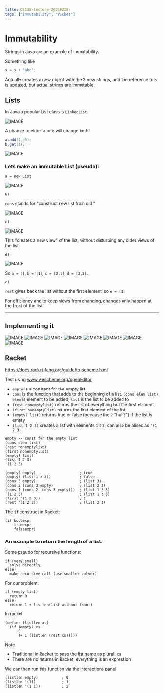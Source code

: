 ```yaml
---
title: CS135-lecture-20210218
tags: ["immutability", "racket"]
---
```


# Immutability

Strings in Java are an example of immutability.

Something like

```java
s = s + "abc";
```

Actually creates a new object with the 2 new strings, and the reference to `s` is updated, but actual strings are immutable.

## Lists

In Java a popular List class is `LinkedList`.

![IMAGE](/notes/853D3C5EAB6079BA8BEE413E038ACCA1.jpg)

A change to either `a` or `b` will change both!

```java
a.add(1, 5);
b.get(1);
```

![IMAGE](/notes/5AE5F8B89006BF907A108C196865BF40.jpg)

### Lets make an immutable List (pseudo):

```
a = new List
```

![IMAGE](/notes/AB5270595F5BC0F61454E65CCEF9E1A3.jpg)

```
b)
```

`cons` stands for "construct new list from old."

![IMAGE](/notes/D3F21DE0EC704DE7C18804A804C47768.jpg)

```
c)
```

![IMAGE](/notes/06E43ACE451142E1B3B6CBF0DE563ADE.jpg)

This "creates a new view" of the list, without disturbing any older views of the list.

```
d)
```

![IMAGE](/notes/3549B950A2440770410F085360481F64.jpg)

So `a = []`, `b = [1]`, `c = [2,1]`, `d = [3,1]`.

```
e)
```

`rest` gives back the list without the first element, so `e = [1]`

For efficiency and to keep views from changing, changes only happen at the front of the list.

---

## Implementing it

![IMAGE](/notes/8C42A6699687387759557443568B600E.jpg)
![IMAGE](/notes/96578EC22AC21E9B304EC3CD447E865F.jpg)
![IMAGE](/notes/F432C815A571105B45908D5827FA84C9.jpg)
![IMAGE](/notes/D85F53DEAD372905FE218033FCF03BA4.jpg)
![IMAGE](/notes/9C50FBDF94531AFB17EB000C4B16BDF0.jpg)
![IMAGE](/notes/F10B587A3FCBDDE8EA51C2DBB8BA504C.jpg)
![IMAGE](/notes/C38D0C20EC2DC3B8EDED3196B3996A35.jpg)
![IMAGE](/notes/FFF2767A055C53D299AB2591DF6D9C01.jpg)

## Racket

https://docs.racket-lang.org/guide/to-scheme.html

Test using www.wescheme.org/openEditor

- `empty` is a constant for the empty list
- `cons` is the function that adds to the beginning of a list. `(cons elem list)` `elem` is element to be added, `list` is the list to be added to
- `(rest nonemptylist)` returns the list of everything but the first element
- `(first nonemptylist)` returns the first element of the list
- `(empty? list)` returns true or false (because the `?` "huh?") if the list is empty
- `(list 1 2 3)` creates a list with elements `1` `2` `3`, can also be alised as `'(1 2 3)`

```rkt
empty -- const for the empty list
(cons elem list)
(rest nonemptylist)
(first nonemptylist)
(empty? list)
(list 1 2 3)
'(1 2 3)
```

```rkt
(empty? empty)                    ; true
(empty? (list 1 2 3))             ; false
(cons 3 empty)                    ; (list 3)
(cons 2 (cons 3 empty)            ; (list 2 3)
(cons 1 (cons 2 (cons 3 empty)))  ; (list 1 2 3)
'(1 2 3)                          ; (list 1 2 3)
(first '(1 2 3))                  ; 1
(rest '(1 2 3))                   ; (list 2 3)
```

The `if` construct in Racket:

```rkt
(if boolexpr
    trueexpr
    falseexpr)
```

### An example to return the length of a list:

Some pseudo for recursive functions:

```
if (very small)
  solve directly
else
  make recursive call (use smaller-solver)
```

For our problem:

```
if (empty list)
  return 0
else
  return 1 + listlen(list without front)
```

In racket:

```rkt
(define (listlen xs)
  (if (empty? xs)
      0
      (+ 1 (listlen (rest xs)))))
```

Note
- Traditional in Racket to pass the list name as plural: `xs`
- There are no returns in Racket, everything is an expression

We can then run this function via the interactions panel

```racket
(listlen empty)           ; 0
(listlen '(1))            ; 1
(listlen '(1 1))          ; 2
```
